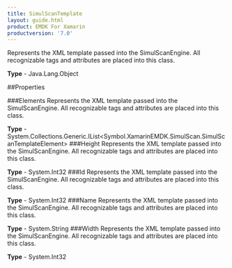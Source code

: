 ```yaml
---
title: SimulScanTemplate
layout: guide.html
product: EMDK For Xamarin 
productversion: '7.0' 
---
```

Represents the XML template passed into the SimulScanEngine. All recognizable tags and attributes are placed into this class.

**Type** - Java.Lang.Object

##Properties

###Elements
Represents the XML template passed into the SimulScanEngine. All recognizable tags and attributes are placed into this class.

**Type** - System.Collections.Generic.IList<Symbol.XamarinEMDK.SimulScan.SimulScanTemplateElement>
###Height
Represents the XML template passed into the SimulScanEngine. All recognizable tags and attributes are placed into this class.

**Type** - System.Int32
###Id
Represents the XML template passed into the SimulScanEngine. All recognizable tags and attributes are placed into this class.

**Type** - System.Int32
###Name
Represents the XML template passed into the SimulScanEngine. All recognizable tags and attributes are placed into this class.

**Type** - System.String
###Width
Represents the XML template passed into the SimulScanEngine. All recognizable tags and attributes are placed into this class.

**Type** - System.Int32
